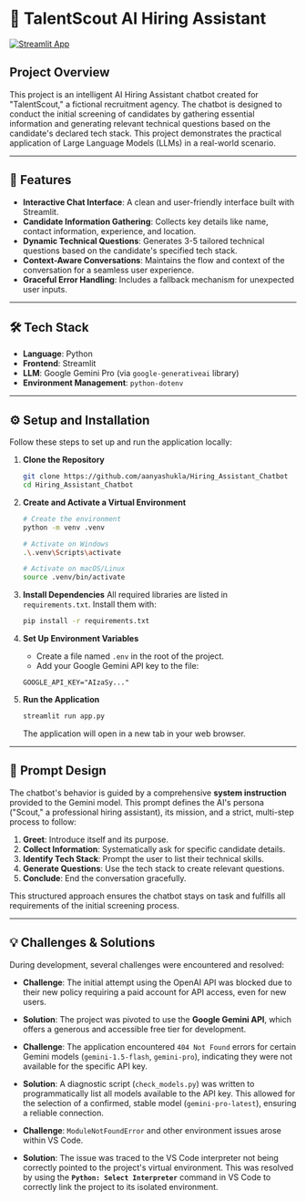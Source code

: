 # 🤖 TalentScout AI Hiring Assistant

[![Streamlit App](https://static.streamlit.io/badges/streamlit_badge_black_white.svg)](https://hiringassistantchatbot-67.streamlit.app/)

## Project Overview

This project is an intelligent AI Hiring Assistant chatbot created for "TalentScout," a fictional recruitment agency. The chatbot is designed to conduct the initial screening of candidates by gathering essential information and generating relevant technical questions based on the candidate's declared tech stack. This project demonstrates the practical application of Large Language Models (LLMs) in a real-world scenario.

---

## 🚀 Features

* **Interactive Chat Interface**: A clean and user-friendly interface built with Streamlit. 
* **Candidate Information Gathering**: Collects key details like name, contact information, experience, and location. 
* **Dynamic Technical Questions**: Generates 3-5 tailored technical questions based on the candidate's specified tech stack. 
* **Context-Aware Conversations**: Maintains the flow and context of the conversation for a seamless user experience. 
* **Graceful Error Handling**: Includes a fallback mechanism for unexpected user inputs. 

---

## 🛠️ Tech Stack
* **Language**: Python
* **Frontend**: Streamlit
* **LLM**: Google Gemini Pro (via `google-generativeai` library)
* **Environment Management**: `python-dotenv`

---

## ⚙️ Setup and Installation

Follow these steps to set up and run the application locally:

1.  **Clone the Repository**
    ```bash
    git clone https://github.com/aanyashukla/Hiring_Assistant_Chatbot
    cd Hiring_Assistant_Chatbot
    ```

2.  **Create and Activate a Virtual Environment**
    ```bash
    # Create the environment
    python -m venv .venv

    # Activate on Windows
    .\.venv\Scripts\activate

    # Activate on macOS/Linux
    source .venv/bin/activate
    ```

3.  **Install Dependencies**
    All required libraries are listed in `requirements.txt`. Install them with:
    ```bash
    pip install -r requirements.txt
    ```

4.  **Set Up Environment Variables**
    * Create a file named `.env` in the root of the project.
    * Add your Google Gemini API key to the file:
    ```
    GOOGLE_API_KEY="AIzaSy..."
    ```

5.  **Run the Application**
    ```bash
    streamlit run app.py
    ```
    The application will open in a new tab in your web browser.

---

## 📝 Prompt Design

The chatbot's behavior is guided by a comprehensive **system instruction** provided to the Gemini model. This prompt defines the AI's persona ("Scout," a professional hiring assistant), its mission, and a strict, multi-step process to follow:
1.  **Greet**: Introduce itself and its purpose.
2.  **Collect Information**: Systematically ask for specific candidate details.
3.  **Identify Tech Stack**: Prompt the user to list their technical skills.
4.  **Generate Questions**: Use the tech stack to create relevant questions.
5.  **Conclude**: End the conversation gracefully.

This structured approach ensures the chatbot stays on task and fulfills all requirements of the initial screening process. 

---

## 💡 Challenges & Solutions

During development, several challenges were encountered and resolved:

* **Challenge**: The initial attempt using the OpenAI API was blocked due to their new policy requiring a paid account for API access, even for new users.
* **Solution**: The project was pivoted to use the **Google Gemini API**, which offers a generous and accessible free tier for development.

* **Challenge**: The application encountered `404 Not Found` errors for certain Gemini models (`gemini-1.5-flash`, `gemini-pro`), indicating they were not available for the specific API key.
* **Solution**: A diagnostic script (`check_models.py`) was written to programmatically list all models available to the API key. This allowed for the selection of a confirmed, stable model (`gemini-pro-latest`), ensuring a reliable connection.

* **Challenge**: `ModuleNotFoundError` and other environment issues arose within VS Code.
* **Solution**: The issue was traced to the VS Code interpreter not being correctly pointed to the project's virtual environment. This was resolved by using the **`Python: Select Interpreter`** command in VS Code to correctly link the project to its isolated environment.